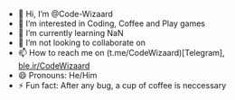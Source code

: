 - 👋 Hi, I’m @Code-Wizaard
- 👀 I’m interested in Coding, Coffee and Play games
- 🌱 I’m currently learning NaN
- 💞️ I’m not looking to collaborate on
- 📫 How to reach me on (t.me/CodeWizaard)[Telegram], [ble.ir/CodeWizaard](Bale)
- 😄 Pronouns: He/Him
- ⚡ Fun fact: After any bug, a cup of coffee is neccessary

<!---
Code-Wizaard/Code-Wizaard is a ✨ special ✨ repository because its `README.md` (this file) appears on your GitHub profile.
You can click the Preview link to take a look at your changes.
--->
